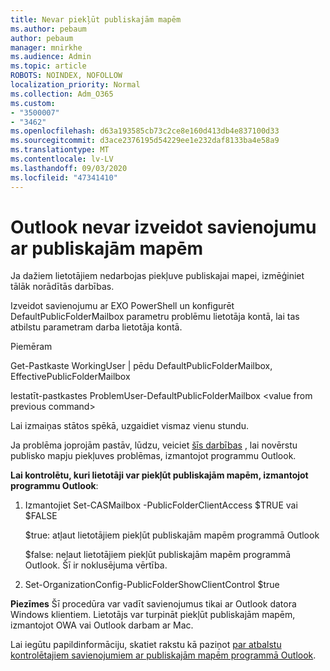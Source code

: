 ```yaml
---
title: Nevar piekļūt publiskajām mapēm
ms.author: pebaum
author: pebaum
manager: mnirkhe
ms.audience: Admin
ms.topic: article
ROBOTS: NOINDEX, NOFOLLOW
localization_priority: Normal
ms.collection: Adm_O365
ms.custom:
- "3500007"
- "3462"
ms.openlocfilehash: d63a193585cb73c2ce8e160d413db4e837100d33
ms.sourcegitcommit: d3ace2376195d54229ee1e232daf8133ba4e58a9
ms.translationtype: MT
ms.contentlocale: lv-LV
ms.lasthandoff: 09/03/2020
ms.locfileid: "47341410"
---
```

# <a name="outlook-cannot-connect-to-public-folders"></a>Outlook nevar izveidot savienojumu ar publiskajām mapēm

Ja dažiem lietotājiem nedarbojas piekļuve publiskajai mapei, izmēģiniet tālāk norādītās darbības.

Izveidot savienojumu ar EXO PowerShell un konfigurēt DefaultPublicFolderMailbox parametru problēmu lietotāja kontā, lai tas atbilstu parametram darba lietotāja kontā.

Piemēram

Get-Pastkaste WorkingUser | pēdu DefaultPublicFolderMailbox, EffectivePublicFolderMailbox

Iestatīt-pastkastes ProblemUser-DefaultPublicFolderMailbox \<value from previous command>

Lai izmaiņas stātos spēkā, uzgaidiet vismaz vienu stundu.

Ja problēma joprojām pastāv, lūdzu, veiciet [šīs darbības](https://aka.ms/pfcte) , lai novērstu publisko mapju piekļuves problēmas, izmantojot programmu Outlook.
 
**Lai kontrolētu, kuri lietotāji var piekļūt publiskajām mapēm, izmantojot programmu Outlook**:

1.  Izmantojiet Set-CASMailbox <mailboxname> -PublicFolderClientAccess $TRUE vai $FALSE  
      
    $true: atļaut lietotājiem piekļūt publiskajām mapēm programmā Outlook  
      
    $false: neļaut lietotājiem piekļūt publiskajām mapēm programmā Outlook. Šī ir noklusējuma vērtība.  
        
2.  Set-OrganizationConfig-PublicFolderShowClientControl $true   
      
**Piezīmes** Šī procedūra var vadīt savienojumus tikai ar Outlook datora Windows klientiem. Lietotājs var turpināt piekļūt publiskajām mapēm, izmantojot OWA vai Outlook darbam ar Mac.
 
Lai iegūtu papildinformāciju, skatiet rakstu kā paziņot [par atbalstu kontrolētajiem savienojumiem ar publiskajām mapēm programmā Outlook](https://aka.ms/controlpf).